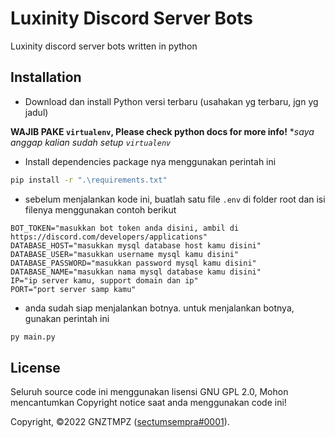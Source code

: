 # Luxinity Discord Server Bots
Luxinity discord server bots written in python

## Installation

- Download dan install Python versi terbaru (usahakan yg terbaru, jgn yg jadul)

**WAJIB PAKE `virtualenv`, Please check python docs for more info!**
**saya anggap kalian sudah setup `virtualenv`*

- Install dependencies package nya menggunakan perintah ini
```bash
pip install -r ".\requirements.txt"
```

- sebelum menjalankan kode ini, buatlah satu file `.env` di folder root dan isi filenya menggunakan contoh berikut
```env
BOT_TOKEN="masukkan bot token anda disini, ambil di https://discord.com/developers/applications"
DATABASE_HOST="masukkan mysql database host kamu disini"
DATABASE_USER="masukkan username mysql kamu disini"
DATABASE_PASSWORD="masukkan password mysql kamu disini"
DATABASE_NAME="masukkan nama mysql database kamu disini"
IP="ip server kamu, support domain dan ip"
PORT="port server samp kamu"
```

- anda sudah siap menjalankan botnya. untuk menjalankan botnya, gunakan perintah ini
```bash
py main.py
```

## License
Seluruh source code ini menggunakan lisensi GNU GPL 2.0, Mohon mencantumkan Copyright notice saat anda menggunakan code ini!

Copyright, ©️2022 GNZTMPZ ([sectumsempra#0001](https://discord.com/users/351150966948757504)).
